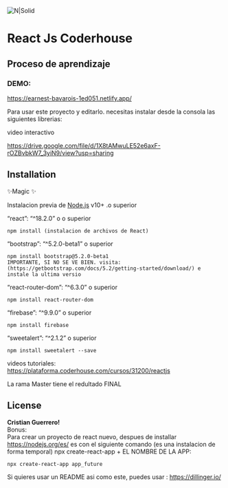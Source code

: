 <p class="has-line-data" data-line-start="2" data-line-end="3"><img src="https://acceso.canalizados.com/wp-content/uploads/2021/08/logo_coderhouse_2_bmqbet-e1628261723128.png" alt="N|Solid"></p>
<h1 class="code-line" data-line-start=3 data-line-end=4 ><a id="React_Js_Coderhouse_3"></a>React Js Coderhouse</h1>
<h2 class="code-line" data-line-start=4 data-line-end=5 ><a id="Proceso_de_aprendizaje_4"></a>Proceso de aprendizaje</h2>
<h3 class="code-line" data-line-start=6 data-line-end=7 ><a id="DEMO_6"></a>DEMO:</h3>
<p class="has-line-data" data-line-start="8" data-line-end="9"><a href="https://earnest-bavarois-1ed051.netlify.app/">https://earnest-bavarois-1ed051.netlify.app/</a></p>
<p class="has-line-data" data-line-start="10" data-line-end="11">Para usar este proyecto y editarlo. necesitas instalar desde la consola las siguientes librerias:</p>
<p class="has-line-data" data-line-start="12" data-line-end="13">video interactivo</p>
<p class="has-line-data" data-line-start="14" data-line-end="15"><a href="https://drive.google.com/file/d/1X8tAMwuLE52e6axF-rOZBvbkW7_3yiN9/view?usp=sharing">https://drive.google.com/file/d/1X8tAMwuLE52e6axF-rOZBvbkW7_3yiN9/view?usp=sharing</a></p>
<h2 class="code-line" data-line-start=16 data-line-end=17 ><a id="Installation_16"></a>Installation</h2>
<p class="has-line-data" data-line-start="17" data-line-end="18">✨Magic ✨</p>
<p class="has-line-data" data-line-start="19" data-line-end="20">Instalacion previa de <a href="https://nodejs.org/">Node.js</a> v10+ .o superior</p>
<p class="has-line-data" data-line-start="21" data-line-end="22">“react”: “^18.2.0” o o superior</p>
<pre><code class="has-line-data" data-line-start="23" data-line-end="25" class="language-sh">npm install (instalacion de archivos de React)
</code></pre>
<p class="has-line-data" data-line-start="26" data-line-end="27">“bootstrap”: “^5.2.0-beta1” o superior</p>
<pre><code class="has-line-data" data-line-start="28" data-line-end="31" class="language-sh">npm install bootstrap@<span class="hljs-number">5.2</span>.<span class="hljs-number">0</span>-beta1  
IMPORTANTE, SI NO SE VE BIEN. visita: (https://getbootstrap.com/docs/<span class="hljs-number">5.2</span>/getting-started/download/) e instale la ultima versio
</code></pre>
<p class="has-line-data" data-line-start="32" data-line-end="33">“react-router-dom”: “^6.3.0” o superior</p>
<pre><code class="has-line-data" data-line-start="34" data-line-end="36" class="language-sh">npm install react-router-dom
</code></pre>
<p class="has-line-data" data-line-start="37" data-line-end="38">“firebase”: “^9.9.0” o superior</p>
<pre><code class="has-line-data" data-line-start="39" data-line-end="41" class="language-sh">npm install firebase
</code></pre>
<p class="has-line-data" data-line-start="42" data-line-end="43">“sweetalert”: “^2.1.2” o superior</p>
<pre><code class="has-line-data" data-line-start="44" data-line-end="46" class="language-sh">npm install sweetalert --save
</code></pre>
<p class="has-line-data" data-line-start="47" data-line-end="49">videos tutoriales:<br>
<a href="https://plataforma.coderhouse.com/cursos/31200/reactjs">https://plataforma.coderhouse.com/cursos/31200/reactjs</a></p>
<p class="has-line-data" data-line-start="50" data-line-end="51">La rama Master tiene el redultado FINAL</p>
<h2 class="code-line" data-line-start=54 data-line-end=55 ><a id="License_54"></a>License</h2>
<p class="has-line-data" data-line-start="58" data-line-end="61"><strong>Cristian Guerrero!</strong><br>
Bonus:<br>
Para crear un proyecto de react nuevo, despues de installar <a href="https://nodejs.org/es/">https://nodejs.org/es/</a> es con el siguiente comando (es una instalacion de forma temporal) npx create-react-app + EL NOMBRE DE LA APP:</p>
<pre><code class="has-line-data" data-line-start="63" data-line-end="65" class="language-sh">npx create-react-app app_future
</code></pre>
<p class="has-line-data" data-line-start="66" data-line-end="67">Si quieres usar un README asi como este, puedes usar : <a href="https://dillinger.io/">https://dillinger.io/</a></p>
